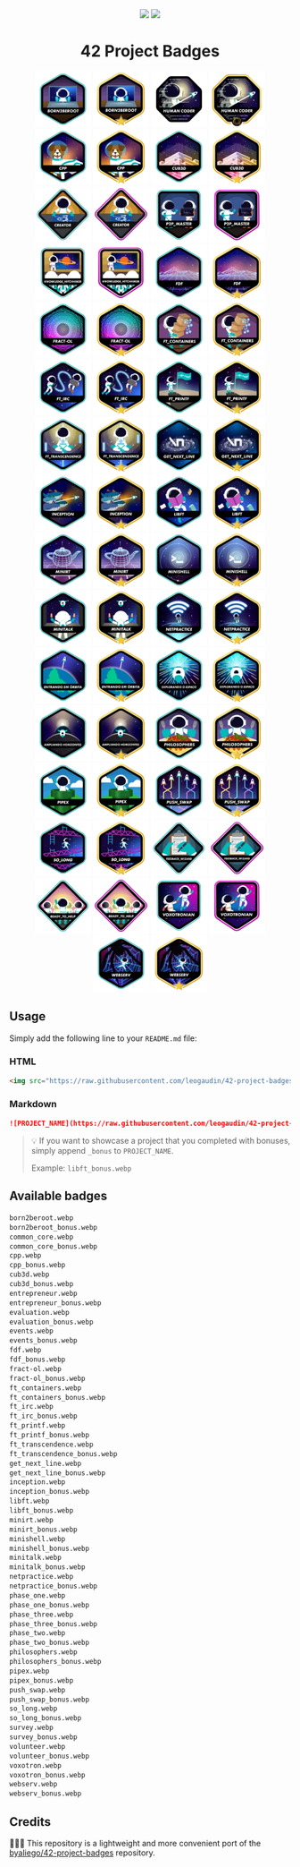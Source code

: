 <div align="center">
	<img src="https://img.shields.io/badge/average_size-5.95_KB-success" />
	<img src="https://img.shields.io/badge/format-WebP-success" />
	<h1>42 Project Badges</h1>
	<img src="badges/born2beroot.webp" width="100" width="100" />
	<img src="badges/born2beroot_bonus.webp" width="100" />
	<img src="badges/common_core.webp" width="100" />
	<img src="badges/common_core_bonus.webp" width="100" />
	<img src="badges/cpp.webp" width="100" />
	<img src="badges/cpp_bonus.webp" width="100" />
	<img src="badges/cub3d.webp" width="100" />
	<img src="badges/cub3d_bonus.webp" width="100" />
	<img src="badges/entrepreneur.webp" width="100" />
	<img src="badges/entrepreneur_bonus.webp" width="100" />
	<img src="badges/evaluation.webp" width="100" />
	<img src="badges/evaluation_bonus.webp" width="100" />
	<img src="badges/events.webp" width="100" />
	<img src="badges/events_bonus.webp" width="100" />
	<img src="badges/fdf.webp" width="100" />
	<img src="badges/fdf_bonus.webp" width="100" />
	<img src="badges/fract-ol.webp" width="100" />
	<img src="badges/fract-ol_bonus.webp" width="100" />
	<img src="badges/ft_containers.webp" width="100" />
	<img src="badges/ft_containers_bonus.webp" width="100" />
	<img src="badges/ft_irc.webp" width="100" />
	<img src="badges/ft_irc_bonus.webp" width="100" />
	<img src="badges/ft_printf.webp" width="100" />
	<img src="badges/ft_printf_bonus.webp" width="100" />
	<img src="badges/ft_transcendence.webp" width="100" />
	<img src="badges/ft_transcendence_bonus.webp" width="100" />
	<img src="badges/get_next_line.webp" width="100" />
	<img src="badges/get_next_line_bonus.webp" width="100" />
	<img src="badges/inception.webp" width="100" />
	<img src="badges/inception_bonus.webp" width="100" />
	<img src="badges/libft.webp" width="100" />
	<img src="badges/libft_bonus.webp" width="100" />
	<img src="badges/minirt.webp" width="100" />
	<img src="badges/minirt_bonus.webp" width="100" />
	<img src="badges/minishell.webp" width="100" />
	<img src="badges/minishell_bonus.webp" width="100" />
	<img src="badges/minitalk.webp" width="100" />
	<img src="badges/minitalk_bonus.webp" width="100" />
	<img src="badges/netpractice.webp" width="100" />
	<img src="badges/netpractice_bonus.webp" width="100" />
	<img src="badges/phase_one.webp" width="100" />
	<img src="badges/phase_one_bonus.webp" width="100" />
	<img src="badges/phase_three.webp" width="100" />
	<img src="badges/phase_three_bonus.webp" width="100" />
	<img src="badges/phase_two.webp" width="100" />
	<img src="badges/phase_two_bonus.webp" width="100" />
	<img src="badges/philosophers.webp" width="100" />
	<img src="badges/philosophers_bonus.webp" width="100" />
	<img src="badges/pipex.webp" width="100" />
	<img src="badges/pipex_bonus.webp" width="100" />
	<img src="badges/push_swap.webp" width="100" />
	<img src="badges/push_swap_bonus.webp" width="100" />
	<img src="badges/so_long.webp" width="100" />
	<img src="badges/so_long_bonus.webp" width="100" />
	<img src="badges/survey.webp" width="100" />
	<img src="badges/survey_bonus.webp" width="100" />
	<img src="badges/volunteer.webp" width="100" />
	<img src="badges/volunteer_bonus.webp" width="100" />
	<img src="badges/voxotron.webp" width="100" />
	<img src="badges/voxotron_bonus.webp" width="100" />
	<img src="badges/webserv.webp" width="100" />
	<img src="badges/webserv_bonus.webp" width="100" />
</div>

## Usage

Simply add the following line to your `README.md` file:

### HTML
```html
<img src="https://raw.githubusercontent.com/leogaudin/42-project-badges/main/badges/PROJECT_NAME.webp"/>
```
### Markdown
```md
![PROJECT_NAME](https://raw.githubusercontent.com/leogaudin/42-project-badges/main/badges/PROJECT_NAME.webp)
```

> 💡 If you want to showcase a project that you completed with bonuses, simply append `_bonus` to `PROJECT_NAME`.
>
> Example: `libft_bonus.webp`

## Available badges

```bash
born2beroot.webp
born2beroot_bonus.webp
common_core.webp
common_core_bonus.webp
cpp.webp
cpp_bonus.webp
cub3d.webp
cub3d_bonus.webp
entrepreneur.webp
entrepreneur_bonus.webp
evaluation.webp
evaluation_bonus.webp
events.webp
events_bonus.webp
fdf.webp
fdf_bonus.webp
fract-ol.webp
fract-ol_bonus.webp
ft_containers.webp
ft_containers_bonus.webp
ft_irc.webp
ft_irc_bonus.webp
ft_printf.webp
ft_printf_bonus.webp
ft_transcendence.webp
ft_transcendence_bonus.webp
get_next_line.webp
get_next_line_bonus.webp
inception.webp
inception_bonus.webp
libft.webp
libft_bonus.webp
minirt.webp
minirt_bonus.webp
minishell.webp
minishell_bonus.webp
minitalk.webp
minitalk_bonus.webp
netpractice.webp
netpractice_bonus.webp
phase_one.webp
phase_one_bonus.webp
phase_three.webp
phase_three_bonus.webp
phase_two.webp
phase_two_bonus.webp
philosophers.webp
philosophers_bonus.webp
pipex.webp
pipex_bonus.webp
push_swap.webp
push_swap_bonus.webp
so_long.webp
so_long_bonus.webp
survey.webp
survey_bonus.webp
volunteer.webp
volunteer_bonus.webp
voxotron.webp
voxotron_bonus.webp
webserv.webp
webserv_bonus.webp
```


## Credits

🙇🏻‍♂️ This repository is a lightweight and more convenient port of the [byaliego/42-project-badges](https://github.com/byaliego/42-project-badges) repository.
